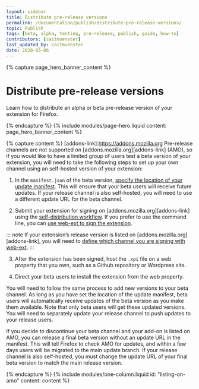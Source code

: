 ```yaml
---
layout: sidebar
title: Distribute pre-release versions
permalink: /documentation/publish/distribute-pre-release-versions/
topic: Publish
tags: [beta, alpha, testing, pre-release, publish, guide, how-to]
contributors: [caitmuenster]
last_updated_by: caitmuenster
date: 2020-05-06
---
```


<!-- Page Hero Banner -->

{% capture page_hero_banner_content %}

# Distribute pre-release versions

Learn how to distribute an alpha or beta pre-release version of your extension for Firefox.

{% endcapture %}
{% include modules/page-hero.liquid
    content: page_hero_banner_content
%}

<!-- Single Column Body Module -->

{% capture content %}
[addons-link]:https://addons.mozilla.org
Pre-release channels are not supported on [addons.mozilla.org][addons-link] (AMO), so if you would like to have a limited group of users test a beta version of your extension, you will need to take the following steps to set up your own channel using an self-hosted version of your extension:

1. In the `manifest.json` of the beta version, [specify the location of your update manifest](/documentation/manage/updating-your-extension/#enable-update). This will ensure that your beta users will receive future updates. If your release channel is also self-hosted, you will need to use a different update URL for the beta channel.

2. Submit your extension for signing on [addons.mozilla.org][addons-link] using the [self-distribution workflow](/documentation/publish/submitting-an-add-on/#self-distribution). If you prefer to use the command line, you can [use web-ext to sign the extension](/documentation/develop/getting-started-with-web-ext).

::: note
If your extension’s release version is listed on [addons.mozilla.org][addons-link], you will need to [define which channel you are signing with web-ext](/documentation/develop/getting-started-with-web-ext/#signing-test-version-listed).
:::

3. After the extension has been signed, host the `.xpi` file on a web property that you own, such as a Github repository or Wordpress site.

4. Direct your beta users to install the extension from the web property.

You will need to follow the same process to add new versions to your beta channel. As long as you have set the location of the update manifest, beta users will automatically receive updates of the beta version as you make them available.  Note that only beta users will get these updated versions. You will need to separately update your release channel to push updates to your release users.

If you decide to discontinue your beta channel and your add-on is listed on AMO, you can release a final beta version without an update URL in the manifest. This will tell Firefox to check AMO for updates, and within a few days users will be migrated to the main update branch. If your release channel is also self-hosted, you must change the update URL of your final beta version to match the main release version.


{% endcapture %}
{% include modules/one-column.liquid
  id: "listing-on-amo"
  content: content
%}

<!-- END: Single Column Body Module -->


